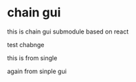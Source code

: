 # chain gui

this is chain gui submodule  based on react

test chabnge


this is from single


again from sinple gui
